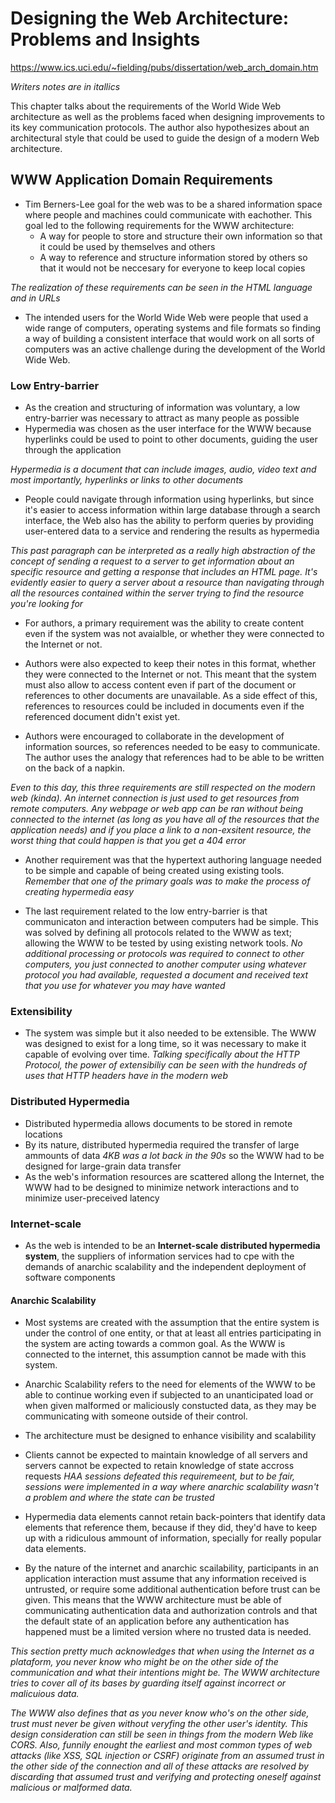 # Designing the Web Architecture: Problems and Insights
https://www.ics.uci.edu/~fielding/pubs/dissertation/web_arch_domain.htm

*Writers notes are in itallics*

This chapter talks about the requirements of the World Wide Web architecture as well as the problems faced when designing improvements to its key communication protocols. The author also hypothesizes about an architectural style that could be used to guide the design of a modern Web architecture. 

## WWW Application Domain Requirements
- Tim Berners-Lee goal for the web was to be a shared information space where people and machines could communicate with eachother. This goal led to the following requirements for the WWW architecture:
    - A way for people to store and structure their own information so that it could be used by themselves and others
    - A way to reference and structure information stored by others so that it would not be neccesary for everyone to keep local copies

*The realization of these requirements can be seen in the HTML language and in URLs*

- The intended users for the World Wide Web were people that used a wide range of computers, operating systems and file formats so finding a way of building a consistent interface that would work on all sorts of computers was an active challenge during the development of the World Wide Web.

### Low Entry-barrier
- As the creation and structuring of information was voluntary, a low entry-barrier was necessary to attract as many people as possible
- Hypermedia was chosen as the user interface for the WWW because hyperlinks could be used to point to other documents, guiding the user through the application

*Hypermedia is a document that can include images, audio, video text and most importantly, hyperlinks or links to other documents*

- People could navigate through information using hyperlinks, but since it's easier to access information within large database through a search interface, the Web also has the ability to perform queries by providing user-entered data to a service and rendering the results as hypermedia

*This past paragraph can be interpreted as a really high abstraction of the concept of sending a request to a server to get information about an specific resource and getting a response that includes an HTML page. It's evidently easier to query a server about a resource than navigating through all the resources contained within the server trying to find the resource you're looking for*

- For authors, a primary requirement was the ability to create content even if the system was not avaialble, or whether they were connected to the Internet or not. 

- Authors were also expected to keep their notes in this format, whether they were connected to the Internet or not. This meant that the system must also allow to access content even if part of the document or references to other documents are unavailable. As a side effect of this, references to resources could be included in documents even if the referenced document didn't exist yet.

- Authors were encouraged to collaborate in the development of information sources, so references needed to be easy to communicate. The author uses the analogy that references had to be able to be written on the back of a napkin.

*Even to this day, this three requirements are still respected on the modern web (kinda). An internet connection is just used to get resources from remote computers. Any webpage or web app can be ran without being connected to the internet (as long as you have all of the resources that the application needs) and if you place a link to a non-exsitent resource, the worst thing that could happen is that you get a 404 error*

- Another requirement was that the hypertext authoring language needed to be simple and capable of being created using existing tools. *Remember that one of the primary goals was to make the process of creating hypermedia easy*

- The last requirement related to the low entry-barrier is that communicaton and interaction between computers had be simple. This was solved by defining all protocols related to the WWW as text; allowing the WWW to be tested by using existing network tools. *No additional processing or protocols was required to connect to other computers, you just connected to another computer using whatever protocol you had available, requested a document and received text that you use for whatever you may have wanted*

### Extensibility
- The system was simple but it also needed to be extensible. The WWW was designed to exist for a long time, so it was necessary to make it capable of evolving over time. *Talking specifically about the HTTP Protocol, the power of extensibiliy can be seen with the hundreds of uses that HTTP headers have in the modern web*

### Distributed Hypermedia
- Distributed hypermedia allows documents to be stored in remote locations
- By its nature, distributed hypermedia required the transfer of large ammounts of data *4KB was a lot back in the 90s* so the WWW had to be designed for large-grain data transfer
- As the web's information resources are scattered allong the Internet, the WWW had to be designed to minimize network interactions and to minimize user-preceived latency

### Internet-scale
- As the web is intended to be an **Internet-scale distributed hypermedia system**, the suppliers of information services had to cpe with the demands of anarchic scalability and the independent deployment of software components

#### Anarchic Scalability
- Most systems are created with the assumption that the entire system is under the control of one entity, or that at least all entries participating in the system are acting towards a common goal. As the WWW is connected to the internet, this assumption cannot be made with this system.

- Anarchic Scalability refers to the need for elements of the WWW to be able to continue working even if subjected to an unanticipated load or when given malformed or maliciously constucted data, as they may be communicating with someone outside of their control.

- The architecture must be designed to enhance visibility and scalability

- Clients cannot be expected to maintain knowledge of all servers and servers cannot be expected to retain knowledge of state accross requests *HAA sessions defeated this requiremeent, but to be fair, sessions were implemented in a way where anarchic scalability wasn't a problem and where the state can be trusted*

- Hypermedia data elements cannot retain back-pointers that identify data elements that reference them, because if they did, they'd have to keep up with a ridiculous ammount of information, specially for really popular data elements.

- By the nature of the internet and anarchic scailability, participants in an application interaction must assume that any information received is untrusted, or require some additional authentication before trust can be given. This means that the WWW architecture must be able of communicating authentication data and authorization controls and that the default state of an application before any authentication has happened must be a limited version where no trusted data is needed. 

*This section pretty much acknowledges that when using the Internet as a plataform, you never know who might be on the other side of the communication and what their intentions might be. The WWW architecture tries to cover all of its bases by guarding itself against incorrect or malicuious data.*

*The WWW also defines that as you never know who's on the other side, trust must never be given without veryfing the other user's identity. This design consideration can still be seen in things from the modern Web like CORS. Also, funnily enought the earliest and most common types of web attacks (like XSS, SQL injection or CSRF) originate from an assumed trust in the other side of the connection and all of these attacks are resolved by discarding that assumed trust and verifying and protecting oneself against malicious or malformed data.*